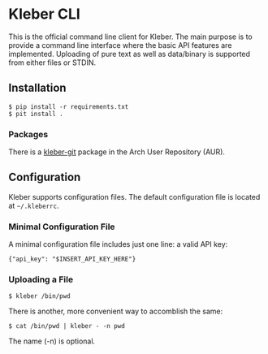 # Kleber CLI

This is the official command line client for Kleber. The main purpose is to provide a command line interface where the basic API features are implemented. Uploading of pure text as well as data/binary is supported from either files or STDIN.

## Installation

```
$ pip install -r requirements.txt
$ pit install .
```

### Packages

There is a [kleber-git](https://aur.archlinux.org/packages/kleber-git/) package in the Arch User Repository (AUR).

## Configuration

Kleber supports configuration files. The default configuration file is located at `~/.kleberrc`.

### Minimal Configuration File

A minimal configuration file includes just one line: a valid API key:

```
{"api_key": "$INSERT_API_KEY_HERE"}
```

### Uploading a File

```
$ kleber /bin/pwd
```

There is another, more convenient way to accomblish the same:

```
$ cat /bin/pwd | kleber - -n pwd
```

The name (-n) is optional.

